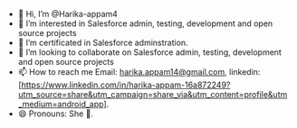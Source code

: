 - 👋 Hi, I’m @Harika-appam4
- 👀 I’m interested in Salesforce admin, testing, development and open source projects 
- 🌱 I’m certificated in Salesforce adminstration.
- 💞️ I’m looking to collaborate on Salesforce admin, testing, development and open source projects 
- 📫 How to reach me Email: harika.appam14@gmail.com, linkedin:[https://www.linkedin.com/in/harika-appam-16a872249?utm_source=share&utm_campaign=share_via&utm_content=profile&utm_medium=android_app].
- 😄 Pronouns: She 🙂.
  

<!---
Harika-appam4/Harika-appam4 is a ✨ special ✨ repository because its `README.md` (this file) appears on your GitHub profile.
You can click the Preview link to take a look at your changes.
--->
